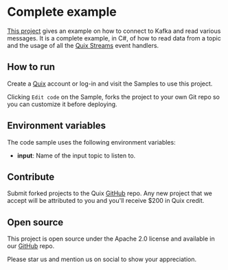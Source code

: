 # Complete example

[This project](https://github.com/quixio/quix-samples/tree/main/csharp/destinations/complete%20example) gives an example on how to connect to Kafka and read various messages. It is a complete example, in C#, of how to read data from a topic and the usage of all the [Quix Streams](https://quix.io/docs/client-library-intro.html) event handlers.

## How to run

Create a [Quix](https://portal.platform.quix.ai/self-sign-up?xlink=github) account or log-in and visit the Samples to use this project.

Clicking `Edit code` on the Sample, forks the project to your own Git repo so you can customize it before deploying.

## Environment variables
The code sample uses the following environment variables:

- **input**: Name of the input topic to listen to.

## Contribute

Submit forked projects to the Quix [GitHub](https://github.com/quixio/quix-samples) repo. Any new project that we accept will be attributed to you and you'll receive $200 in Quix credit.

## Open source

This project is open source under the Apache 2.0 license and available in our [GitHub](https://github.com/quixio/quix-samples) repo.

Please star us and mention us on social to show your appreciation.

